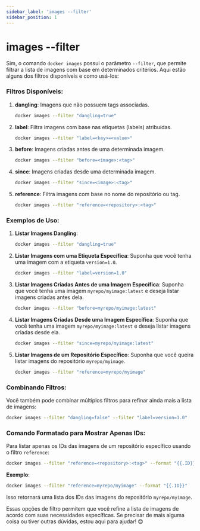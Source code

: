```yaml
---
sidebar_label: 'images --filter'
sidebar_position: 1
---
```


# images --filter

Sim, o comando `docker images` possui o parâmetro `--filter`, que permite filtrar a lista de imagens com base em determinados critérios. Aqui estão alguns dos filtros disponíveis e como usá-los:

### Filtros Disponíveis:
1. **dangling**: Imagens que não possuem tags associadas.
   ```bash
   docker images --filter "dangling=true"
   ```

2. **label**: Filtra imagens com base nas etiquetas (labels) atribuídas.
   ```bash
   docker images --filter "label=<key>=<value>"
   ```

3. **before**: Imagens criadas antes de uma determinada imagem.
   ```bash
   docker images --filter "before=<image>:<tag>"
   ```

4. **since**: Imagens criadas desde uma determinada imagem.
   ```bash
   docker images --filter "since=<image>:<tag>"
   ```

5. **reference**: Filtra imagens com base no nome do repositório ou tag.
   ```bash
   docker images --filter "reference=<repository>:<tag>"
   ```

### Exemplos de Uso:

1. **Listar Imagens Dangling**:
   ```bash
   docker images --filter "dangling=true"
   ```

2. **Listar Imagens com uma Etiqueta Específica**:
   Suponha que você tenha uma imagem com a etiqueta `version=1.0`.
   ```bash
   docker images --filter "label=version=1.0"
   ```

3. **Listar Imagens Criadas Antes de uma Imagem Específica**:
   Suponha que você tenha uma imagem `myrepo/myimage:latest` e deseja listar imagens criadas antes dela.
   ```bash
   docker images --filter "before=myrepo/myimage:latest"
   ```

4. **Listar Imagens Criadas Desde uma Imagem Específica**:
   Suponha que você tenha uma imagem `myrepo/myimage:latest` e deseja listar imagens criadas desde ela.
   ```bash
   docker images --filter "since=myrepo/myimage:latest"
   ```

5. **Listar Imagens de um Repositório Específico**:
   Suponha que você queira listar imagens do repositório `myrepo/myimage`.
   ```bash
   docker images --filter "reference=myrepo/myimage"
   ```

### Combinando Filtros:
Você também pode combinar múltiplos filtros para refinar ainda mais a lista de imagens:

```bash
docker images --filter "dangling=false" --filter "label=version=1.0"
```

### Comando Formatado para Mostrar Apenas IDs:
Para listar apenas os IDs das imagens de um repositório específico usando o filtro `reference`:

```bash
docker images --filter "reference=<repository>:<tag>" --format "{{.ID}}"
```

**Exemplo**:
```bash
docker images --filter "reference=myrepo/myimage" --format "{{.ID}}"
```

Isso retornará uma lista dos IDs das imagens do repositório `myrepo/myimage`.

Essas opções de filtro permitem que você refine a lista de imagens de acordo com suas necessidades específicas. Se precisar de mais alguma coisa ou tiver outras dúvidas, estou aqui para ajudar! 😊
